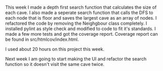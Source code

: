 
This week I made a depth first search function that calculates the size of each cave. I also made a seperate search function that calls the DFS to each node that is floor and saves the largest cave as an array of nodes. I refactored the code by removing the Neighgbour class completely. I installed pylint as style check and modified to code to fit it's standards. I made a few more tests and got the coverage report. Coverage report can be found in src/htmlcov/index.html.

I used about 20 hours on this project this week.

Next week I am going to start making the UI and refactor the search function so it doesn't visit the same cave twice.
